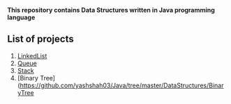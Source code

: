 **This repository contains Data Structures written in Java programming language**

## List of projects ##
 1. [LinkedList](https://github.com/yashshah03/Java/tree/master/DataStructures/LinkedList)
 2. [Queue](https://github.com/yashshah03/Java/tree/master/DataStructures/Queue)
 3. [Stack](https://github.com/yashshah03/Java/tree/master/DataStructures/Stack)
 4. [Binary Tree](https://github.com/yashshah03/Java/tree/master/DataStructures/BinaryTree